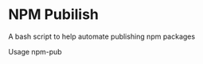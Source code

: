 # NPM Pubilish

A bash script to help automate publishing npm packages

Usage npm-pub <package path> <username> <password> <email>
